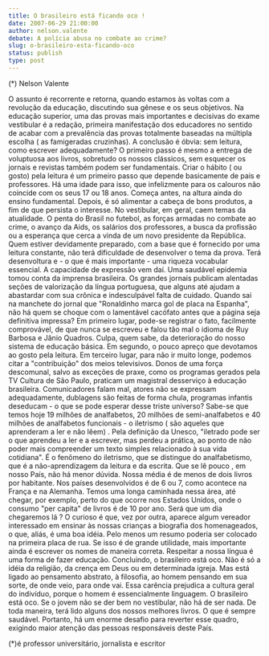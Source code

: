 ```yaml
---
title: O brasileiro está ficando oco !
date: 2007-06-29 21:00:00
author: nelson.valente
debate: A polícia abusa no combate ao crime?
slug: o-brasileiro-esta-ficando-oco
status: publish 
type: post
---
```


(\*) Nelson Valente  

 O assunto é recorrente e retorna, quando estamos às voltas com a revolução da educação, discutindo sua gênese e os seus objetivos. Na educação superior, uma das provas mais importantes e decisivas do exame vestibular é a redação, primeira manifestação dos educadores no sentido de acabar com a prevalência das provas totalmente baseadas na múltipla escolha ( as famigeradas cruzinhas). A conclusão é óbvia: sem leitura, como escrever adequadamente? O primeiro passo é mesmo a entrega de voluptuosa aos livros, sobretudo os nossos clássicos, sem esquecer os jornais e revistas também podem ser fundamentais. Criar o hábito ( ou gosto) pela leitura é um primeiro passo que depende basicamente de pais e professores. Há uma idade para isso, que infelizmente para os calouros não coincide com os seus 17 ou 18 anos. Começa antes, na altura ainda do ensino fundamental. Depois, é só alimentar a cabeça de bons produtos, a fim de que persista o interesse. No vestibular, em geral, caem temas da atualidade. O penta do Brasil no futebol, as forças armadas no combate ao crime, o avanço da Aids, os salários dos professores, a busca da profissão ou a esperança que cerca a vinda de um novo presidente da República. Quem estiver devidamente preparado, com a base que é fornecido por uma leitura constante, não terá dificuldade de desenvolver o tema da prova. Terá desenvoltura e - o que é mais importante - uma riqueza vocabular essencial. A capacidade de expressão vem daí. Uma saudável epidemia tomou conta da imprensa brasileira. Os grandes jornais publicam alentadas seções de valorização da língua portuguesa, que alguns até ajudam a abastardar com sua crônica e indesculpável falta de cuidado. Quando sai na manchete do jornal que "Ronaldinho marca gol de placa na Espanha", não há quem se choque com o lamentável cacófato antes que a página seja definitiva impressa? Em primeiro lugar, pode-se registrar o fato, facilmente comprovável, de que nunca se escreveu e falou tão mal o idioma de Ruy Barbosa e Jânio Quadros. Culpa, quem sabe, da deterioração do nosso sistema de educação básica. Em segundo, o pouco apreço que devotamos ao gosto pela leitura. Em terceiro lugar, para não ir muito longe, podemos citar a "contribuição" dos meios televisivos. Donos de uma força descomunal, salvo as exceções de praxe, como os programas gerados pela TV Cultura de São Paulo, praticam um magistral desserviço à educação brasileira. Comunicadores falam mal, atores não se expressam adequadamente, dublagens são feitas de forma chula, programas infantis deseducam - o que se pode esperar desse triste universo? Sabe-se que temos hoje 19 milhões de analfabetos, 20 milhões de semi-analfabetos e 40 milhões de analfabetos funcionais - o iletrismo ( são aqueles que aprenderam a ler e não lêem) . Pela definição da Unesco, "iletrado pode ser o que aprendeu a ler e a escrever, mas perdeu a prática, ao ponto de não poder mais compreender um texto simples relacionado à sua vida cotidiana". É o fenômeno do iletrismo, que se distingue do analfabetismo, que é a não-aprendizagem da leitura e da escrita. Que se lê pouco , em nosso País, não há menor dúvida. Nossa média é de menos de dois livros por habitante. Nos países desenvolvidos é de 6 ou 7, como acontece na França e na Alemanha. Temos uma longa caminhada nessa área, até chegar, por exemplo, perto do que ocorre nos Estados Unidos, onde o consumo "per capita" de livros é de 10 por ano. Será que um dia chegaremos lá ? O curioso é que, vez por outra, aparece algum vereador interessado em ensinar às nossas crianças a biografia dos homenageados, o que, aliás, é uma boa idéia. Pelo menos um resumo poderia ser colocado na primeira placa de rua. Se isso é de grande utilidade, mais importante ainda é escrever os nomes de maneira correta. Respeitar a nossa língua é uma forma de fazer educação. Concluindo, o brasileiro está oco. Não é só a idéia da religião, da crença em Deus ou em determinada igreja. Mas está ligado ao pensamento abstrato, à filosofia, ao homem pensando em sua sorte, de onde veio, para onde vai. Essa carência prejudica a cultura geral do indivíduo, porque o homem é essencialmente linguagem. O brasileiro está oco. Se o jovem não se der bem no vestibular, não há de ser nada. De toda maneira, terá lido alguns dos nossos melhores livros. O que é sempre saudável. Portanto, há um enorme desafio para reverter esse quadro, exigindo maior atenção das pessoas responsáveis deste País.  

 (\*)é professor universitário, jornalista e escritor
